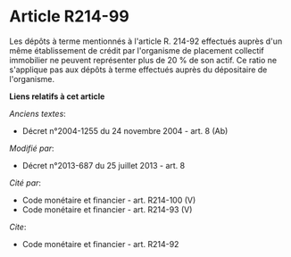 # Article R214-99

Les dépôts à terme mentionnés à l'article R. 214-92 effectués auprès d'un même établissement de crédit par l'organisme de
placement collectif immobilier ne peuvent représenter plus de 20 % de son actif. Ce ratio ne s'applique pas aux dépôts à
terme effectués auprès du dépositaire de l'organisme.

**Liens relatifs à cet article**

_Anciens textes_:

  - Décret n°2004-1255 du 24 novembre 2004 - art. 8 (Ab)

_Modifié par_:

  - Décret n°2013-687 du 25 juillet 2013 - art. 8

_Cité par_:

  - Code monétaire et financier - art. R214-100 (V)
  - Code monétaire et financier - art. R214-93 (V)

_Cite_:

  - Code monétaire et financier - art. R214-92

